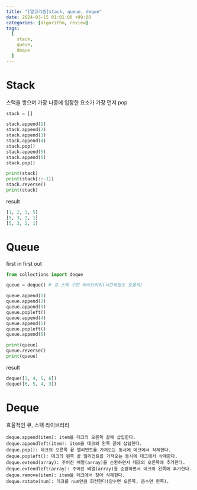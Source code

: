 ```yaml
---
title: "[알고리즘]stack, queue, deque"
date: 2024-03-15 01:01:00 +09:00
categories: [algorithm, review]
tags:
  [
    stack,
    queue,
    deque
  ]
---
```


# Stack

스택을 쌓으며 가장 나중에 입장한 요소가 가장 먼저 pop

```python
stack = []

stack.append(1)
stack.append(2)
stack.append(3)
stack.append(4)
stack.pop()
stack.append(5)
stack.append(6)
stack.pop()

print(stack)
print(stack[::-1])
stack.reverse()
print(stack)
```

result

```python
[1, 2, 3, 5]
[5, 3, 2, 1]
[5, 3, 2, 1]
```

# Queue

first in first out

```python
from collections import deque

queue = deque() # 큐.스택 구현 라이브러리(시간복잡도 효율적)

queue.append(1)
queue.append(2)
queue.append(3)
queue.popleft()
queue.append(4)
queue.append(5)
queue.popleft()
queue.append(6)

print(queue)
queue.reverse()
print(queue)
```
result
```python
deque([3, 4, 5, 6])
deque([6, 5, 4, 3])
```

# Deque

효율적인 큐, 스택 라이브러리

```text
deque.append(item): item을 데크의 오른쪽 끝에 삽입한다.
deque.appendleft(item): item을 데크의 왼쪽 끝에 삽입한다.
deque.pop(): 데크의 오른쪽 끝 엘리먼트를 가져오는 동시에 데크에서 삭제한다.
deque.popleft(): 데크의 왼쪽 끝 엘리먼트를 가져오는 동시에 데크에서 삭제한다.
deque.extend(array): 주어진 배열(array)을 순환하면서 데크의 오른쪽에 추가한다.
deque.extendleft(array): 주어진 배열(array)을 순환하면서 데크의 왼쪽에 추가한다.
deque.remove(item): item을 데크에서 찾아 삭제한다.
deque.rotate(num): 데크를 num만큼 회전한다(양수면 오른쪽, 음수면 왼쪽).
```

